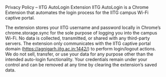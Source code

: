 Privacy Policy – IITG AutoLogin Extension
IITG AutoLogin is a Chrome Extension that automates the login process for the IITG campus Wi-Fi captive portal.

The extension stores your IITG username and password locally in Chrome’s chrome.storage.sync for the sole purpose of logging you into the campus Wi-Fi.
No data is collected, transmitted, or shared with any third-party servers.
The extension only communicates with the IITG captive portal domain (https://agnigarh.iitg.ac.in:1442/) to perform login/logout actions.
We do not sell, transfer, or use your data for any purpose other than the intended auto-login functionality.
Your credentials remain under your control and can be removed at any time by clearing the extension’s saved data.